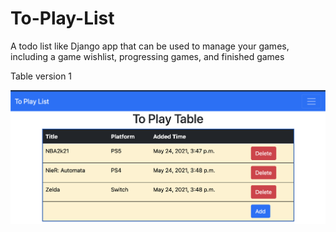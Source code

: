 # To-Play-List
A todo list like Django app that can be used to manage your games, including a game wishlist, progressing games, and finished games


Table version 1

![Alt text](/screenshots/Toplay-table-v1.png?raw=true "Toplay-table-v1")
